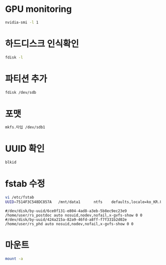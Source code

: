 # GPU monitoring
```bash
nvidia-smi -l 1
```
# 하드디스크 인식확인
```bash
fdisk -l
```
# 파티션 추가
```bash
fdisk /dev/sdb
```
# 포맷
```bash
mkfs.타입 /dev/sdb1
```

# UUID 확인
```bash
blkid
```

# fstab 수정
```bash
vi /etc/fstab
UUID=7514F3C548DC857A   /mnt/data1      ntfs    defaults,locale=ko_KR.UTF-8     0       0
```

```
#/dev/disk/by-uuid/6ce0f131-e804-4ad8-a3eb-5b8ec9ec23e9 /home/user/rs_postdoc auto nosuid,nodev,nofail,x-gvfs-show 0 0
#/dev/disk/by-uuid/424a215a-82a9-46fd-a8ff-f7f331b2d02e /home/user/rs_phd auto nosuid,nodev,nofail,x-gvfs-show 0 0
```
# 마운트
```bash
mount -a
```
